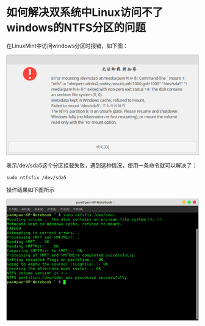 # 如何解决双系统中Linux访问不了windows的NTFS分区的问题

在LinuxMint中访问windows分区时报错，如下图：

![01.png](../img/01-01.png)

表示/dev/sda5这个分区挂载失败，遇到这种情况，使用一条命令就可以解决了：

```shell
sudo ntfsfix /dev/sda5
```

操作结果如下图所示

![02.png](../img/01-02.png)
